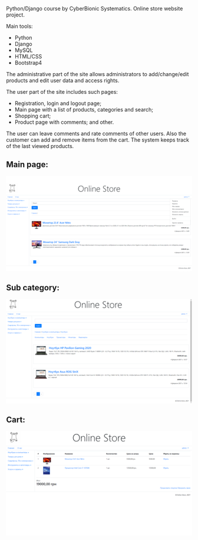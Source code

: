 Python/Django course by CyberBionic Systematics.
Online store website project.

Main tools:
  - Python
  - Django
  - MySQL
  - HTML/CSS
  - Bootstrap4

The administrative part of the site allows administrators to add/change/edit products and edit user data and access rights.

The user part of the site includes such pages:
  - Registration, login and logout page;
  - Main page with a list of products, categories and search;
  - Shopping cart;
  - Product page with comments;
  and other.

The user can leave comments and rate comments of other users. Also the customer can add and remove items from the cart. The system keeps track of the last viewed products.


Main page:
-------------------------

![](https://github.com/Leu-s/OnlineStore-Django/blob/main/media/github/main.png)

Sub category:
-------------------------

![](https://github.com/Leu-s/OnlineStore-Django/blob/main/media/github/subcategory.png)

Cart:
-------------------------

![](https://github.com/Leu-s/OnlineStore-Django/blob/main/media/github/cart.png)
